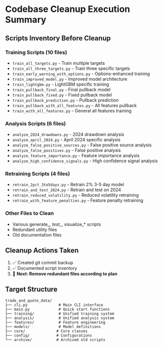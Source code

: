 # Codebase Cleanup Execution Summary

## Scripts Inventory Before Cleanup

### Training Scripts (10 files)
- `train_all_targets.py` - Train multiple targets
- `train_all_three_targets.py` - Train three specific targets 
- `train_early_warning_with_options.py` - Options-enhanced training
- `train_improved_model.py` - Improved model architecture
- `train_lightgbm.py` - LightGBM specific training
- `train_pullback_final.py` - Final pullback model
- `train_pullback_fixed.py` - Fixed pullback model
- `train_pullback_prediction.py` - Pullback prediction
- `train_pullback_with_all_features.py` - All features pullback
- `train_with_all_features.py` - General all features training

### Analysis Scripts (6 files) 
- `analyze_2024_drawdowns.py` - 2024 drawdown analysis
- `analyze_april_2024.py` - April 2024 specific analysis
- `analyze_false_positive_sources.py` - False positive source analysis
- `analyze_false_positives.py` - False positive analysis
- `analyze_feature_importance.py` - Feature importance analysis
- `analyze_high_confidence_signals.py` - High confidence signal analysis

### Retraining Scripts (4 files)
- `retrain_2pct_3to5days.py` - Retrain 2% 3-5 day model
- `retrain_and_test_2024.py` - Retrain and test on 2024
- `retrain_reduced_volatility.py` - Reduced volatility retraining
- `retrain_with_feature_penalties.py` - Feature penalty retraining

### Other Files to Clean
- Various generate_*, test_*, visualize_* scripts
- Redundant utility files
- Old documentation files

## Cleanup Actions Taken
1. ✅ Created git commit backup 
2. ✅ Documented script inventory
3. 🔄 **Next: Remove redundant files according to plan**

## Target Structure
```
trade_and_quote_data/
├── cli.py              # Main CLI interface
├── main.py             # Quick start functions
├── training/           # Unified training system
├── analysis/           # Unified analysis system  
├── features/           # Feature engineering
├── models/             # Model definitions
├── core/              # Core classes
├── config/            # Configurations
└── archive/           # Archived old scripts
```
